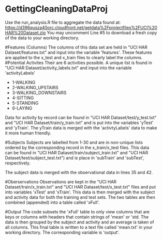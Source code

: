 # GettingCleaningDataProj
Use the run_analysis.R file to aggregate the data found at:   https://d396qusza40orc.cloudfront.net/getdata%2Fprojectfiles%2FUCI%20HAR%20Dataset.zip
You may uncomment Line #5 to download a fresh copy of the data to your working directory.

#Features (Columns)
  The columns of this data set are held in "UCI HAR Dataset/features.txt" and input into the variable 'features'.  These features are applied to the x_test and x_train files to clearly label the columns.
#Potential Activites
  Their are 6 activities possible.  A unique list is found in "UCI HAR Dataset/activity_labels.txt" and input into the variable 'activityLabels'
  - 1-WALKING
  - 2-WALKING_UPSTAIRS
  - 3-WALKING_DOWNSTAIRS
  - 4-SITTING
  - 5-STANDING
  - 6-LAYING

 Data for activity by record can be found in "UCI HAR Dataset/test/y_test.txt" and "UCI HAR Dataset/train/y_train.txt" and is put into the variables 'yTest' and 'yTrain'.  The yTrain data is merged with the 'activtyLabels' data to make it more human friendly. 

#Subjects
  Subjects are labelled from 1-30 and are in non-unique lists ordered by the corresponding record in the x_train/x_test files.  This data can be found in "UCI HAR Dataset/train/subject_train.txt" and "UCI HAR Dataset/test/subject_test.txt") and is place in 'subTrain' and 'subTest', respectively.
  
  The subject data is merged with the observational data in lines 35 and 42.

#Oberservations
Observations are kept in the "UCI HAR Dataset/train/x_train.txt" and "UCI HAR Dataset/test/x_test.txt" files and put into variables 'xTest' and 'xTrain'.  This data is then merged with the subject and activity data for both the training and test sets.  The two tables are then combined (appended) into a table called 'xFull'.

#Output
The code subsets the 'xFull' table to only view columns that are keys or columns with headers that contain strings of 'mean' or 'std. The data is then grouped by the subject and activity and an average is taken of all columns.  This final table is written to a text file called 'mean.txt' in your working directory.  The corresponding variable is 'output'.




